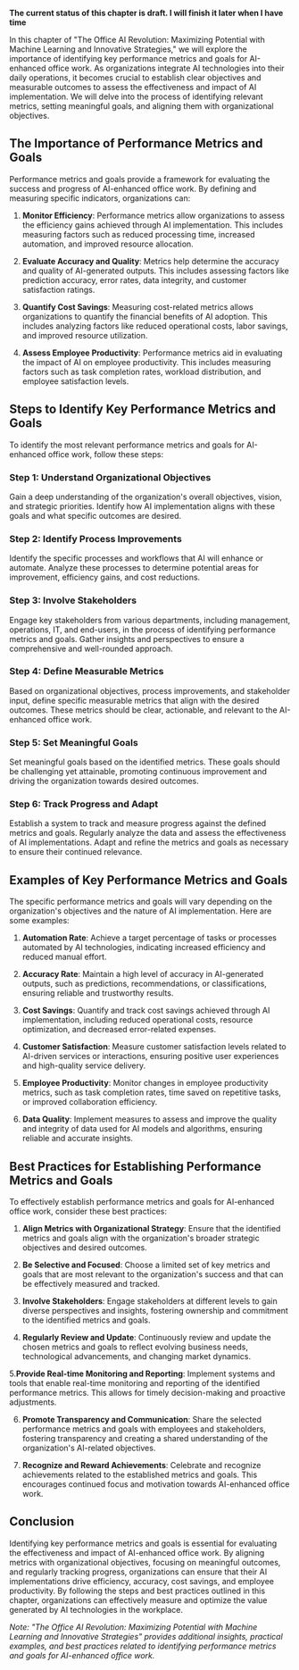 **The current status of this chapter is draft. I will finish it later when I have time**

In this chapter of "The Office AI Revolution: Maximizing Potential with Machine Learning and Innovative Strategies," we will explore the importance of identifying key performance metrics and goals for AI-enhanced office work. As organizations integrate AI technologies into their daily operations, it becomes crucial to establish clear objectives and measurable outcomes to assess the effectiveness and impact of AI implementation. We will delve into the process of identifying relevant metrics, setting meaningful goals, and aligning them with organizational objectives.

The Importance of Performance Metrics and Goals
-----------------------------------------------

Performance metrics and goals provide a framework for evaluating the success and progress of AI-enhanced office work. By defining and measuring specific indicators, organizations can:

1. **Monitor Efficiency**: Performance metrics allow organizations to assess the efficiency gains achieved through AI implementation. This includes measuring factors such as reduced processing time, increased automation, and improved resource allocation.

2. **Evaluate Accuracy and Quality**: Metrics help determine the accuracy and quality of AI-generated outputs. This includes assessing factors like prediction accuracy, error rates, data integrity, and customer satisfaction ratings.

3. **Quantify Cost Savings**: Measuring cost-related metrics allows organizations to quantify the financial benefits of AI adoption. This includes analyzing factors like reduced operational costs, labor savings, and improved resource utilization.

4. **Assess Employee Productivity**: Performance metrics aid in evaluating the impact of AI on employee productivity. This includes measuring factors such as task completion rates, workload distribution, and employee satisfaction levels.

Steps to Identify Key Performance Metrics and Goals
---------------------------------------------------

To identify the most relevant performance metrics and goals for AI-enhanced office work, follow these steps:

### Step 1: Understand Organizational Objectives

Gain a deep understanding of the organization's overall objectives, vision, and strategic priorities. Identify how AI implementation aligns with these goals and what specific outcomes are desired.

### Step 2: Identify Process Improvements

Identify the specific processes and workflows that AI will enhance or automate. Analyze these processes to determine potential areas for improvement, efficiency gains, and cost reductions.

### Step 3: Involve Stakeholders

Engage key stakeholders from various departments, including management, operations, IT, and end-users, in the process of identifying performance metrics and goals. Gather insights and perspectives to ensure a comprehensive and well-rounded approach.

### Step 4: Define Measurable Metrics

Based on organizational objectives, process improvements, and stakeholder input, define specific measurable metrics that align with the desired outcomes. These metrics should be clear, actionable, and relevant to the AI-enhanced office work.

### Step 5: Set Meaningful Goals

Set meaningful goals based on the identified metrics. These goals should be challenging yet attainable, promoting continuous improvement and driving the organization towards desired outcomes.

### Step 6: Track Progress and Adapt

Establish a system to track and measure progress against the defined metrics and goals. Regularly analyze the data and assess the effectiveness of AI implementations. Adapt and refine the metrics and goals as necessary to ensure their continued relevance.

Examples of Key Performance Metrics and Goals
---------------------------------------------

The specific performance metrics and goals will vary depending on the organization's objectives and the nature of AI implementation. Here are some examples:

1. **Automation Rate**: Achieve a target percentage of tasks or processes automated by AI technologies, indicating increased efficiency and reduced manual effort.

2. **Accuracy Rate**: Maintain a high level of accuracy in AI-generated outputs, such as predictions, recommendations, or classifications, ensuring reliable and trustworthy results.

3. **Cost Savings**: Quantify and track cost savings achieved through AI implementation, including reduced operational costs, resource optimization, and decreased error-related expenses.

4. **Customer Satisfaction**: Measure customer satisfaction levels related to AI-driven services or interactions, ensuring positive user experiences and high-quality service delivery.

5. **Employee Productivity**: Monitor changes in employee productivity metrics, such as task completion rates, time saved on repetitive tasks, or improved collaboration efficiency.

6. **Data Quality**: Implement measures to assess and improve the quality and integrity of data used for AI models and algorithms, ensuring reliable and accurate insights.

Best Practices for Establishing Performance Metrics and Goals
-------------------------------------------------------------

To effectively establish performance metrics and goals for AI-enhanced office work, consider these best practices:

1. **Align Metrics with Organizational Strategy**: Ensure that the identified metrics and goals align with the organization's broader strategic objectives and desired outcomes.

2. **Be Selective and Focused**: Choose a limited set of key metrics and goals that are most relevant to the organization's success and that can be effectively measured and tracked.

3. **Involve Stakeholders**: Engage stakeholders at different levels to gain diverse perspectives and insights, fostering ownership and commitment to the identified metrics and goals.

4. **Regularly Review and Update**: Continuously review and update the chosen metrics and goals to reflect evolving business needs, technological advancements, and changing market dynamics.

5.**Provide Real-time Monitoring and Reporting**: Implement systems and tools that enable real-time monitoring and reporting of the identified performance metrics. This allows for timely decision-making and proactive adjustments.

6. **Promote Transparency and Communication**: Share the selected performance metrics and goals with employees and stakeholders, fostering transparency and creating a shared understanding of the organization's AI-related objectives.

7. **Recognize and Reward Achievements**: Celebrate and recognize achievements related to the established metrics and goals. This encourages continued focus and motivation towards AI-enhanced office work.

Conclusion
----------

Identifying key performance metrics and goals is essential for evaluating the effectiveness and impact of AI-enhanced office work. By aligning metrics with organizational objectives, focusing on meaningful outcomes, and regularly tracking progress, organizations can ensure that their AI implementations drive efficiency, accuracy, cost savings, and employee productivity. By following the steps and best practices outlined in this chapter, organizations can effectively measure and optimize the value generated by AI technologies in the workplace.

*Note: "The Office AI Revolution: Maximizing Potential with Machine Learning and Innovative Strategies" provides additional insights, practical examples, and best practices related to identifying performance metrics and goals for AI-enhanced office work.*

